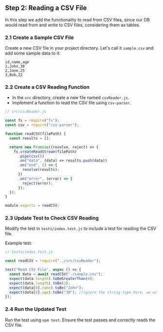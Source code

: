 ## Step 2: Reading a CSV File

In this step we add the functionality to read from CSV files, since our DB would read from and write to CSV files, considering them as tables.

### 2.1 Create a Sample CSV File

Create a new CSV file in your project directory. Let's call it `sample.csv` and add some sample data to it:

```csv
id,name,age
1,John,30
2,Jane,25
3,Bob,22
```

### 2.2 Create a CSV Reading Function

- In the `src` directory, create a new file named `csvReader.js`.
- Implement a function to read the CSV file using `csv-parser`.

```javascript
// src/csvReader.js

const fs = require("fs");
const csv = require("csv-parser");

function readCSV(filePath) {
  const results = [];

  return new Promise((resolve, reject) => {
    fs.createReadStream(filePath)
      .pipe(csv())
      .on("data", (data) => results.push(data))
      .on("end", () => {
        resolve(results);
      })
      .on("error", (error) => {
        reject(error);
      });
  });
}

module.exports = readCSV;
```

### 2.3 Update Test to Check CSV Reading

Modify the test in `tests/index.test.js` to include a test for reading the CSV file.

Example test:

```javascript
// tests/index.test.js

const readCSV = require("../src/csvReader");

test("Read CSV File", async () => {
  const data = await readCSV("./sample.csv");
  expect(data.length).toBeGreaterThan(0);
  expect(data.length).toBe(3);
  expect(data[0].name).toBe("John");
  expect(data[0].age).toBe("30"); //ignore the string type here, we will fix this later
});
```

### 2.4 Run the Updated Test

Run the test using `npm test`. Ensure the test passes and correctly reads the CSV file.

